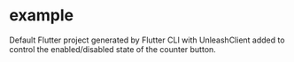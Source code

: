 # example

Default Flutter project generated by Flutter CLI with UnleashClient added to control the enabled/disabled state of the counter button.

